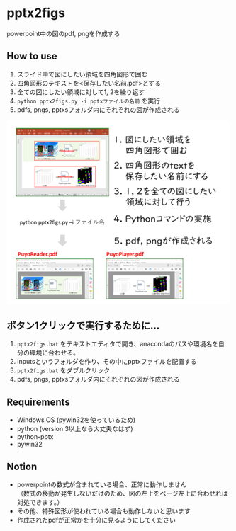 # pptx2figs
powerpoint中の図のpdf, pngを作成する

## How to use
1. スライド中で図にしたい領域を四角図形で囲む
2. 四角図形のテキストを<保存したい名前.pdf>とする
3. 全ての図にしたい領域に対して1, 2を繰り返す
4. ```python pptx2figs.py -i pptxファイルの名前``` を実行
5. pdfs, pngs, pptxsフォルダ内にそれぞれの図が作成される  

![](demo/demo.png)

## ボタン1クリックで実行するために...
1. ```pptx2figs.bat``` をテキストエディタで開き、anacondaのパスや環境名を自分の環境に合わせる。
2. inputsというフォルダを作り、その中にpptxファイルを配置する
3. ```pptx2figs.bat``` をダブルクリック
4. pdfs, pngs, pptxsフォルダ内にそれぞれの図が作成される  


## Requirements
- Windows OS (pywin32を使っているため)
- python (version 3以上なら大丈夫なはず)
- python-pptx
- pywin32

## Notion
- powerpointの数式が含まれている場合、正常に動作しません  
（数式の移動が発生しないだけのため、図の左上をページ左上に合わせれば対処できます。）
- その他、特殊図形が使われている場合も動作しないと思います
- 作成されたpdfが正常かを十分に見るようにしてください
